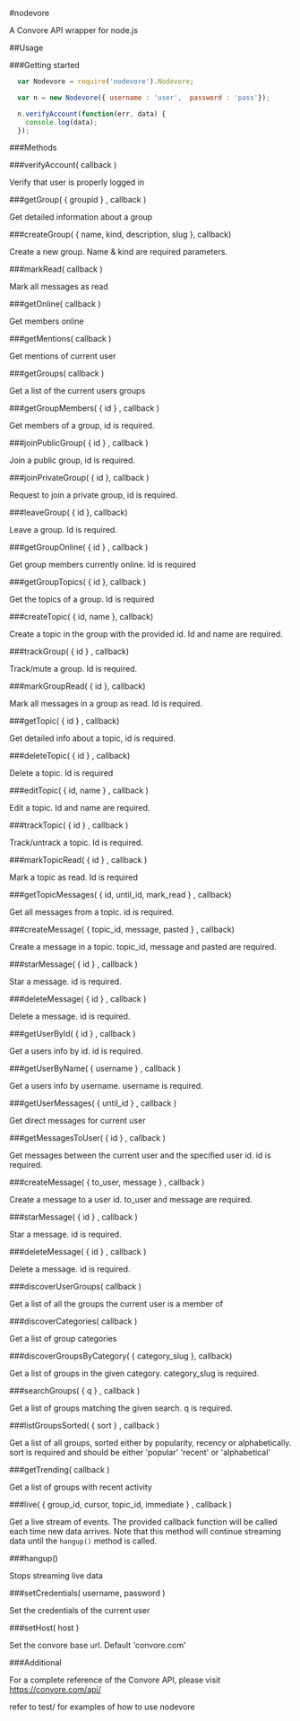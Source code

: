 #nodevore

  A Convore API wrapper for node.js

##Usage

###Getting started
```javascript
  var Nodevore = require('nodevore').Nodevore;

  var n = new Nodevore({ username : 'user',  password : 'pass'});

  n.verifyAccount(function(err, data) {
    console.log(data);
  });
```

###Methods

###verifyAccount( callback )

  Verify that user is properly logged in

###getGroup( { groupid } , callback )

  Get detailed information about a group

###createGroup( { name, kind, description, slug }, callback)

  Create a new group.
  Name & kind are required parameters.
  
###markRead( callback )

  Mark all messages as read

###getOnline( callback )

  Get members online 

###getMentions( callback )

  Get mentions of current user

###getGroups( callback )

  Get a list of the current users groups

###getGroupMembers( { id } , callback ) 

  Get members of a group, id is required.

###joinPublicGroup( { id } , callback )

  Join a public group, id is required.

###joinPrivateGroup( { id }, callback )

  Request to join a private group, id is required.

###leaveGroup( { id }, callback) 

  Leave a group. Id is required.

###getGroupOnline( { id } , callback )

  Get group members currently online. Id is required

###getGroupTopics( { id }, callback )

  Get the topics of a group. Id is required

###createTopic( { id, name }, callback)

  Create a topic in the group with the provided id. Id and name are
  required.

###trackGroup( { id } , callback)

  Track/mute a group. Id is required.

###markGroupRead( { id }, callback)

  Mark all messages in a group as read. Id is required.

###getTopic( { id } , callback)

  Get detailed info about a topic, id is required.

###deleteTopic( { id } , callback)

  Delete a topic. Id is required

###editTopic( { id, name } , callback )

  Edit a topic. Id and name are required.

###trackTopic( { id } , callback )

  Track/untrack a topic. Id is required.

###markTopicRead( { id } , callback )

  Mark a topic as read. Id is required

###getTopicMessages( { id, until_id, mark_read } , callback)
  
  Get all messages from a topic.
  id is required.

###createMessage( { topic_id, message, pasted } , callback)
  
  Create a message in a topic.
  topic_id, message and pasted are required.

###starMessage( { id } , callback )

  Star a message. id is required.

###deleteMessage( { id } , callback )

  Delete a message. id is required.

###getUserById( { id } , callback ) 

  Get a users info by id. id is required.

###getUserByName( { username } , callback ) 

  Get a users info by username. username is required.

###getUserMessages( { until_id } , callback )

  Get direct messages for current user

###getMessagesToUser( { id } , callback )

  Get messages between the current user and the specified user id. id is
  required.

###createMessage( { to_user, message } , callback ) 

  Create a message to a user id. to_user and message are required.

###starMessage( { id } , callback ) 

  Star a message. id is required.

###deleteMessage( { id } , callback )

  Delete a message. id is required.

###discoverUserGroups( callback ) 

  Get a list of all the groups the current user is a member of

###discoverCategories( callback )

  Get a list of group categories

###discoverGroupsByCategory( { category_slug }, callback)

  Get a list of groups in the given category. category_slug is required.

###searchGroups( { q } , callback )

  Get a list of groups matching the given search. q is required.

###listGroupsSorted( { sort } , callback )

  Get a list of all groups, sorted either by popularity, recency or
  alphabetically. sort is required and should be either 'popular'
  'recent' or 'alphabetical'

###getTrending( callback ) 

  Get a list of groups with recent activity

###live( { group_id, cursor, topic_id, immediate } , callback )

  Get a live stream of events. The provided callback function will be
  called each time new data arrives. Note that this method will continue
  streaming data until the `hangup()` method is called.

###hangup()

  Stops streaming live data

###setCredentials( username, password )

  Set the credentials of the current user

###setHost( host )

  Set the convore base url. Default 'convore.com' 

###Additional

  For a complete reference of the Convore API, please visit
  https://convore.com/api/

  refer to test/ for examples of how to use nodevore
